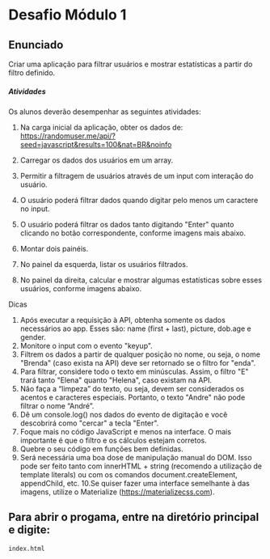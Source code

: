 # Desafio Módulo 1 #

## Enunciado

Criar uma aplicação para filtrar usuários e mostrar estatísticas a partir do filtro definido.

##### Atividades

Os alunos deverão desempenhar as seguintes atividades:

1. Na carga inicial da aplicação, obter os dados de:
https://randomuser.me/api/?seed=javascript&results=100&nat=BR&noinfo

2. Carregar os dados dos usuários em um array.
3. Permitir a filtragem de usuários através de um input com interação do usuário.
4. O usuário poderá filtrar dados quando digitar pelo menos um caractere no input.
5. O usuário poderá filtrar os dados tanto digitando "Enter" quanto clicando no botão correspondente, conforme imagens mais abaixo.
6. Montar dois painéis.
7. No painel da esquerda, listar os usuários filtrados.
8. No painel da direita, calcular e mostrar algumas estatísticas sobre esses usuários, conforme imagens abaixo.

Dicas

1. Após executar a requisição à API, obtenha somente os dados necessários ao app. Esses são: name (first + last), picture, dob.age e gender.
2. Monitore o input com o evento "keyup".
3. Filtrem os dados a partir de qualquer posição no nome, ou seja, o nome "Brenda" (caso exista na API) deve ser retornado se o filtro for "enda".
4. Para filtrar, considere todo o texto em minúsculas. Assim, o filtro "E" trará tanto "Elena" quanto "Helena", caso existam na API.
5. Não faça a “limpeza” do texto, ou seja, devem ser considerados os acentos e caracteres especiais. Portanto, o texto "Andre" não pode filtrar o nome “André”.
6. Dê um console.log() nos dados do evento de digitação e você descobrirá como "cercar" a tecla "Enter".
7. Foque mais no código JavaScript e menos na interface. O mais importante é que o filtro e os cálculos estejam corretos.
8. Quebre o seu código em funções bem definidas.
9. Será necessária uma boa dose de manipulação manual do DOM. Isso pode ser feito tanto com innerHTML + string (recomendo a utilização de template literals) ou com os comandos document.createElement, appendChild, etc.
10.Se quiser fazer uma interface semelhante à das imagens, utilize o Materialize (https://materializecss.com).


## Para abrir o progama, entre na diretório principal e digite:

    index.html 
<script>
<div style="position:relative;padding-bottom:56.313%;"><iframe src="//gifs.com/embed/mdulo-1-K1PQnr" frameborder="0" scrolling="no" width="792" height="446" style="backface-visibility: hidden; transform: scale(1); position: absolute; height: 100%; width: 100%;"></iframe></div>
</script>
